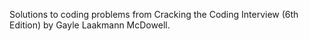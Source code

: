 Solutions to coding problems from Cracking the Coding Interview (6th Edition) by Gayle Laakmann McDowell.

